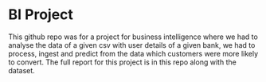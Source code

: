 # BI Project
This github repo was for a project for business intelligence where we had to analyse the data of a given csv with user details of a given bank, we had to process, ingest and predict from the data which customers were more likely to convert. The full report for this project is in this repo along with the dataset.
 
